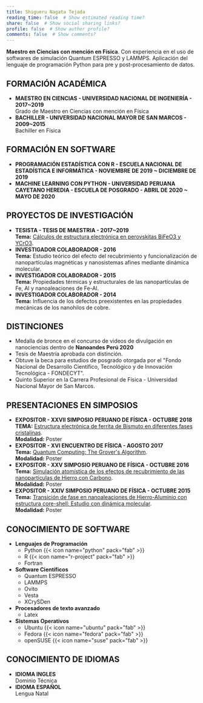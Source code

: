```yaml
---
title: Shigueru Nagata Tejada
reading_time: false  # Show estimated reading time?
share: false  # Show social sharing links?
profile: false  # Show author profile?
comments: false  # Show comments?
---
```

**Maestro en Ciencias con mención en Física**. Con experiencia en el uso de softwares de simulación Quantum ESPRESSO  y LAMMPS. Aplicación del lenguaje de programación Python para pre y post-procesamiento de datos.

## FORMACIÓN ACADÉMICA

- **MAESTRO EN CIENCIAS - UNIVERSIDAD NACIONAL DE INGENIERÍA - 2017~2019**\
  Grado de Maestro en Ciencias con mención en Física
- **BACHILLER - UNIVERSIDAD NACIONAL MAYOR DE SAN MARCOS - 2009~2015**\
  Bachiller en Física
  
## FORMACIÓN EN SOFTWARE

- **PROGRAMACIÓN ESTADÍSTICA CON R - ESCUELA NACIONAL DE ESTADÍSTICA E INFORMÁTICA - NOVIEMBRE DE 2019 ~ DICIEMBRE DE 2019**
- **MACHINE LEARNING CON PYTHON - UNIVERSIDAD PERUANA CAYETANO HEREDIA - ESCUELA DE POSGRADO - ABRIL DE 2020 ~ MAYO DE 2020**
  
## PROYECTOS DE INVESTIGACIÓN

- **TESISTA - TESIS DE MAESTRIA - 2017~2019**\
  **Tema:** [Cálculos de estructura electrónica en perovskitas BiFeO3 y YCrO3](https://doi.org/10.5281/zenodo.4271101).
- **INVESTIGADOR COLABORADOR - 2016**\
  **Tema:** Estudio teórico del efecto del recubrimiento y funcionalización de nanopartículas magnéticas y nanosistemas afines mediante dinámica molecular.
- **INVESTIGADOR COLABORADOR - 2015**\
  **Tema:** Propiedades térmicas y estructurales de las nanopartículas de Fe, Al y nanoaleaciones de Fe-Al.
- **INVESTIGADOR COLABORADOR - 2014**\
  **Tema:** Influencia de los defectos preexistentes en las propiedades mecánicas de los nanohilos de cobre.
  
## DISTINCIONES

- Medalla de bronce en el concurso de videos de divulgación en nanociencias dentro de **Nanoandes Perú 2020**
- Tesis de Maestría aprobada con distinción.
- Obtuve la beca para estudios de posgrado otorgada por el "Fondo Nacional de Desarrollo Científico, Tecnológico y de Innovación Tecnológica - FONDECYT".
- Quinto Superior en la Carrera Profesional de Física - Universidad Nacional Mayor de San Marcos.

## PRESENTACIONES EN SIMPOSIOS

- **EXPOSITOR - XXVII SIMPOSIO PERUANO DE FÍSICA - OCTUBRE 2018**\
  **TEMA:** [Estructura electrónica de ferrita de Bismuto en diferentes fases     cristalinas](https://doi.org/10.5281/zenodo.4274410).\
  **Modalidad:** Poster
- **EXPOSITOR - XVI ENCUENTRO DE FÍSICA - AGOSTO 2017**\
  **Tema:** [Quantum Computing: The Grover's Algorithm](https://doi.org/10.5281/zenodo.4274110).\
  **Modalidad:** Poster
- **EXPOSITOR - XXV SIMPOSIO PERUANO DE FÍSICA - OCTUBRE 2016**\
  **Tema:** [Simulación atomística de los efectos de recubrimiento de las nanopartículas de Hierro con Carbono](https://doi.org/10.5281/zenodo.4273255).\
  **Modalidad:** Poster
- **EXPOSITOR - XXIV SIMPOSIO PERUANO DE FÍSICA - OCTUBRE 2015**\
  **Tema:** [Transición de fase en nanoaleaciones de Hierro-Aluminio con estructura core-shell: Estudio con dinámica molecular](https://doi.org/10.5281/zenodo.4275061).\
  **Modalidad:** Poster
  
## CONOCIMIENTO DE SOFTWARE

- **Lenguajes de Programación**
  * Python {{< icon name="python" pack="fab" >}}
  * R {{< icon name="r-project" pack="fab" >}}
  * Fortran
- **Software Científicos**
  * Quantum ESPRESSO
  * LAMMPS
  * Ovito
  * Vesta
  * XCrySDen
- **Procesadores de texto avanzado**
  * Latex
- **Sistemas Operativos**
  * Ubuntu {{< icon name="ubuntu" pack="fab" >}}
  * Fedora {{< icon name="fedora" pack="fab" >}}
  * openSUSE {{< icon name="suse" pack="fab" >}}

## CONOCIMIENTO DE IDIOMAS

- **IDIOMA INGLES**\
  Dominio Técnica
- **IDIOMA ESPAÑOL**\
  Lengua Natal
